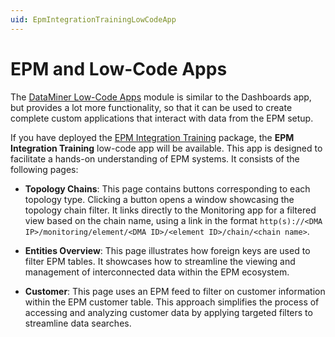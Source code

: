 ```yaml
---
uid: EpmIntegrationTrainingLowCodeApp
---
```


# EPM and Low-Code Apps

The [DataMiner Low-Code Apps](xref:Application_framework) module is similar to the Dashboards app, but provides a lot more functionality, so that it can be used to create complete custom applications that interact with data from the EPM setup.

If you have deployed the [EPM Integration Training](xref:EpmIntegrationTrainingAbout) package, the **EPM Integration Training** low-code app will be available. This app is designed to facilitate a hands-on understanding of EPM systems. It consists of the following pages:

- **Topology Chains**: This page contains buttons corresponding to each topology type. Clicking a button opens a window showcasing the topology chain filter. It links directly to the Monitoring app for a filtered view based on the chain name, using a link in the format `http(s)://<DMA IP>/monitoring/element/<DMA ID>/<element ID>/chain/<chain name>`.

- **Entities Overview**: This page illustrates how foreign keys are used to filter EPM tables. It showcases how to streamline the viewing and management of interconnected data within the EPM ecosystem.

- **Customer**: This page uses an EPM feed to filter on customer information within the EPM customer table. This approach simplifies the process of accessing and analyzing customer data by applying targeted filters to streamline data searches.
